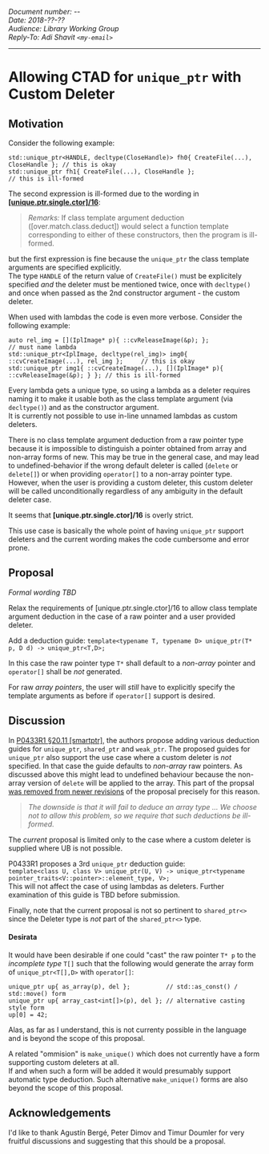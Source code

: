 *Document number: --   
Date: 2018-??-??    
Audience: Library Working Group   
Reply-To: Adi Shavit `<my-email>`*  

---

# Allowing CTAD for `unique_ptr` with Custom Deleter

## Motivation

Consider the following example:
```
std::unique_ptr<HANDLE, decltype(CloseHandle)> fh0{ CreateFile(...), CloseHandle }; // this is okay
std::unique_ptr fh1{ CreateFile(...), CloseHandle };                                // this is ill-formed
```

The second expression is ill-formed due to the wording in [**[unique.ptr.single.ctor]/16**](http://eel.is/c++draft/unique.ptr#single.ctor-16):  

> *Remarks:* If class template argument deduction ([over.match.class.deduct]) would select a function template corresponding to either of these constructors, then the program is ill-formed.

but the first expression is fine because the `unique_ptr` the class template arguments are specified explicitly.  
The type `HANDLE` of the return value of `CreateFile()` must be explicitely specified *and* the deleter must be mentioned twice, once with `decltype()` and once when passed as the 2nd constructor argument - the custom deleter.     

When used with lambdas the code is even more verbose. Consider the following example:  

```
auto rel_img = [](IplImage* p){ ::cvReleaseImage(&p); };                                // must name lambda
std::unique_ptr<IplImage, decltype(rel_img)> img0{ ::cvCreateImage(...), rel_img };     // this is okay  
std::unique_ptr img1{ ::cvCreateImage(...), [](IplImage* p){ ::cvReleaseImage(&p); } }; // this is ill-formed  
```
Every lambda gets a unique type, so using a lambda as a deleter requires naming it to make it usable both as the class template argument (via `decltype()`) and as the constructor argument.  
It is currently not possible to use in-line unnamed lambdas as custom deleters.  

There is no class template argument deduction from a raw pointer type because it is impossible to distinguish a pointer obtained from array and non-array forms of new. This may be true in the general case, and may lead to undefined-behavior if the wrong default deleter is called (`delete` or `delete[]`) or when providing `operator[]` to a non-array pointer type. However, when the user is providing a custom deleter, this custom deleter will be called unconditionally regardless of any ambiguity in the default deleter case.    

It seems that **[unique.ptr.single.ctor]/16** is overly strict.

This use case is basically the whole point of having `unique_ptr` support deleters and the current wording makes the code cumbersome and error prone.

## Proposal

*Formal wording TBD*

Relax the requirements of [unique.ptr.single.ctor]/16 to allow class template argument deduction in the case of a raw pointer and a user provided deleter.  

Add a deduction guide: `template<typename T, typename D> unique_ptr(T* p, D d) -> unique_ptr<T,D>;`

In this case the raw pointer type `T*` shall default to a *non-array* pointer and `operator[]` shall be *not* generated.

For raw _array pointers_, the user will *still* have to explicitly specify the template arguments as before if `operator[]` support is desired.

## Discussion

In [P0433R1 §20.11 [smartptr]](http://www.open-std.org/jtc1/sc22/wg21/docs/papers/2017/p0433r1.html), the authors propose adding various deduction guides for `unique_ptr`, `shared_ptr` and `weak_ptr`. The proposed guides for `unique_ptr` also support the use case where a custom deleter is *not* specified. In that case the guide defaults to *non-array* raw pointers. As discussed above this might lead to undefined behaviour because the non-array version of `delete` will be applied to the array. This part of the propsal [was removed from newer revisions](http://www.open-std.org/jtc1/sc22/wg21/docs/papers/2017/p0433r2.html) of the proposal precisely for this reason. 
> _The downside is that it will fail to deduce an array type ... We choose not to allow this problem, so we require that such deductions be ill-formed._  

The *current* proposal is limited only to the case where a custom deleter is supplied where UB is not possible. 

P0433R1 proposes a 3rd `unique_ptr` deduction guide:  
`template<class U, class V> unique_ptr(U, V) -> unique_ptr<typename pointer_traits<V::pointer>::element_type, V>;`  
This will not affect the case of using lambdas as deleters. Further examination of this guide is TBD before submission.

Finally, note that the current proposal is not so pertinent to `shared_ptr<>` since the Deleter type is _not_ part of the `shared_ptr<>` type. 


#### Desirata

It would have been desirable if one could "cast" the raw pointer `T* p` to the *incomplete type* `T[]` such that the following would generate the array form of `unique_ptr<T[],D>` with `operator[]`:

```
unique_ptr up{ as_array(p), del };          // std::as_const() / std::move() form 
unique_ptr up{ array_cast<int[]>(p), del }; // alternative casting style form
up[0] = 42;
```
Alas, as far as I understand, this is not currenty possible in the language and is beyond the scope of this proposal.

A related "ommision" is `make_unique()` which does not currently have a form supporting custom deleters at all.    
If and when such a form will be added it would presumably support automatic type deduction. Such alternative `make_unique()` forms are also beyond the scope of this proposal.   


## Acknowledgements

I'd like to thank Agustín Bergé, Peter Dimov and Timur Doumler for very fruitful discussions and suggesting that this should be a proposal.
